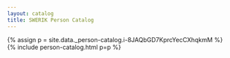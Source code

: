 ```yaml
---
layout: catalog
title: SWERIK Person Catalog
---
```

{% assign p = site.data._person-catalog.i-8JAQbGD7KprcYecCXhqkmM %}
{% include person-catalog.html p=p %}


